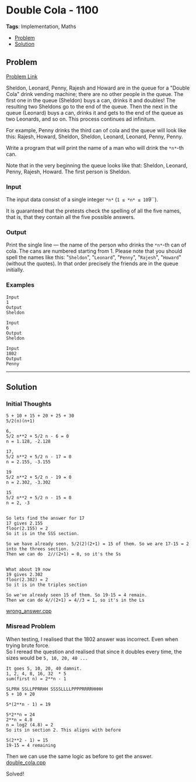 # Double Cola - 1100
**Tags**: Implementation, Maths  
- [Problem](#problem)
- [Solution](#solution)

## Problem
[Problem Link](https://codeforces.com/problemset/problem/82/A)  

Sheldon, Leonard, Penny, Rajesh and Howard are in the queue for a "Double Cola" drink vending machine; there are no other people in the queue. The first one in the queue (Sheldon) buys a can, drinks it and doubles! The resulting two Sheldons go to the end of the queue. Then the next in the queue (Leonard) buys a can, drinks it and gets to the end of the queue as two Leonards, and so on. This process continues ad infinitum.  

For example, Penny drinks the third can of cola and the queue will look like this: Rajesh, Howard, Sheldon, Sheldon, Leonard, Leonard, Penny, Penny.  

Write a program that will print the name of a man who will drink the `*n*`-th can.  

Note that in the very beginning the queue looks like that: Sheldon, Leonard, Penny, Rajesh, Howard. The first person is Sheldon.  
  
### Input
The input data consist of a single integer `*n*` (`1 ≤ *n* ≤ 10`9``).  

It is guaranteed that the pretests check the spelling of all the five names, that is, that they contain all the five possible answers.  
  
### Output
Print the single line — the name of the person who drinks the `*n*`-th can of cola. The cans are numbered starting from 1. Please note that you should spell the names like this: "`Sheldon`", "`Leonard`", "`Penny`", "`Rajesh`", "`Howard`" (without the quotes). In that order precisely the friends are in the queue initially.

### Examples
```
Input
1
Output
Sheldon
```
```
Input
6
Output
Sheldon
```
```
Input
1802
Output
Penny
```


-----
## Solution

### Initial Thoughts
```
5 + 10 + 15 + 20 + 25 + 30
5/2(n)(n+1)

6,
5/2 n**2 + 5/2 n - 6 = 0
n = 1.128, -2.128

17,
5/2 n**2 + 5/2 n - 17 = 0
n = 2.155, -3.155

19
5/2 n**2 + 5/2 n - 19 = 0
n = 2.302, -3.302

15
5/2 n**2 + 5/2 n - 15 = 0
n = 2, -3


So lets find the answer for 17
17 gives 2.155
floor(2.155) = 2
So it is in the SSS section.

So we have already seen. 5/2(2)(2+1) = 15 of them. So we are 17-15 = 2 into the threes section.
Then we can do  2//(2+1) = 0, so it's the Ss


What about 19 now
19 gives 2.302
floor(2.302) = 2
So it is in the triples section

So we've already seen 15 of them. So 19-15 = 4 remain.
Then we can do 4//(2+1) = 4//3 = 1, so it's in the Ls
```
[wrong_answer.cpp](./wrong_answer.cpp)  

### Misread Problem
When testing, I realised that the 1802 answer was incorrect. Even when trying brute force.  
So I reread the question and realised that since it doubles every time, the sizes would be `5, 10, 20, 40 ...`  
```
It goes 5, 10, 20, 40 damnit.  
1, 2, 4, 8, 16, 32  * 5
sum(first n) = 2**n - 1

SLPRH SSLLPPRRHH SSSSLLLLPPPPRRRRHHHH
5 + 10 + 20

5*(2**n - 1) = 19

5*2**n = 24
2**n = 4.8
n = log2 (4.8) = 2
So its in section 2. This aligns with before

5(2**2 - 1) = 15
19-15 = 4 remaining
```
Then we can use the same logic as before to get the answer.  
[double_cola.cpp](./double_cola.cpp)  


Solved!

